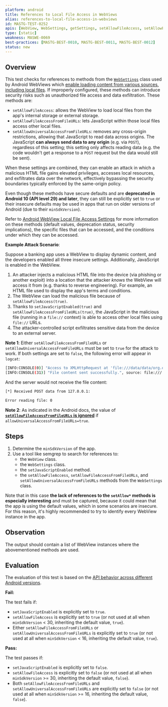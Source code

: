 ```yaml
---
platform: android
title: References to Local File Access in WebViews
alias: references-to-local-file-access-in-webviews
id: MASTG-TEST-0252
apis: [WebView, WebSettings, getSettings, setAllowFileAccess, setAllowFileAccessFromFileURLs, setAllowUniversalAccessFromFileURLs]
type: [static]
weakness: MASWE-0069
best-practices: [MASTG-BEST-0010, MASTG-BEST-0011, MASTG-BEST-0012]
status: new
---
```


## Overview

This test checks for references to methods from the [`WebSettings`](https://developer.android.com/reference/android/webkit/WebSettings.html) class used by Android WebViews which [enable loading content from various sources, including local files](../../../Document/0x05h-Testing-Platform-Interaction.md/#webview-local-file-access-settings). If improperly configured, these methods can introduce security risks such as unauthorized file access and data exfiltration. These methods are:

- `setAllowFileAccess`: allows the WebView to load local files from the app's internal storage or external storage.
- `setAllowFileAccessFromFileURLs`: lets JavaScript within those local files access other local files.
- `setAllowUniversalAccessFromFileURLs`: removes any cross-origin restrictions, allowing that JavaScript to read data across origins. The JavaScript **can always send data to any origin** (e.g. via `POST`), regardless of this setting; this setting only affects reading data (e.g. the code wouldn't get a response to a `POST` request but the data would still be sent).

When these settings are combined, they can enable an attack in which a malicious HTML file gains elevated privileges, accesses local resources, and exfiltrates data over the network, effectively bypassing the security boundaries typically enforced by the same-origin policy.

Even though these methods have secure defaults and are **deprecated in Android 10 (API level 29) and later**, they can still be explicitly set to `true` or their insecure defaults may be used in apps that run on older versions of Android (due to their `minSdkVersion`).

Refer to [Android WebView Local File Access Settings](../../../Document/0x05h-Testing-Platform-Interaction.md/#webview-local-file-access-settings) for more information on these methods (default values, deprecation status, security implications), the specific files that can be accessed, and the conditions under which they can be accessed.

**Example Attack Scenario**:

Suppose a banking app uses a WebView to display dynamic content, and the developers enabled all three insecure settings. Additionally, JavaScript is enabled in the WebView.

1. An attacker injects a malicious HTML file into the device (via phishing or another exploit) into a location that the attacker _knows_ the WebView will access it from (e.g. thanks to reverse engineering). For example, an HTML file used to display the app's terms and conditions.
2. The WebView can load the malicious file because of `setAllowFileAccess(true)`.
3. Thanks to `setJavaScriptEnabled(true)` and `setAllowFileAccessFromFileURLs(true)`, the JavaScript in the malicious file (running in a `file://` context) is able to access other local files using `file://` URLs.
4. The attacker-controlled script exfiltrates sensitive data from the device to an external server.

**Note 1**: Either `setAllowFileAccessFromFileURLs` or `setAllowUniversalAccessFromFileURLs` must be set to `true` for the attack to work. If both settings are set to `false`, the following error will appear in `logcat`:

```bash
[INFO:CONSOLE(0)] "Access to XMLHttpRequest at 'file:///data/data/org.owasp.mastestapp/files/api-key.txt' from origin 'null' has been blocked by CORS policy: Cross origin requests are only supported for protocol schemes: http, data, chrome, https, chrome-untrusted.", source: file:/// (0)
[INFO:CONSOLE(31)] "File content sent successfully.", source: file:/// (31)
```

And the server would not receive the file content:

```bash
[*] Received POST data from 127.0.0.1:

Error reading file: 0
```

**Note 2**: As indicated in the Android docs, the value of [**`setAllowFileAccessFromFileURLs` is ignored**](https://developer.android.com/reference/android/webkit/WebSettings#setAllowFileAccessFromFileURLs(boolean)) if `allowUniversalAccessFromFileURLs=true`.

## Steps

1. Determine the `minSdkVersion` of the app.
2. Use a tool like semgrep to search for references to:
      - the `WebView` class.
      - the `WebSettings` class.
      - the `setJavaScriptEnabled` method.
      - the `setAllowFileAccess`, `setAllowFileAccessFromFileURLs`, and `setAllowUniversalAccessFromFileURLs` methods from the `WebSettings` class.

Note that in this case **the lack of references to the `setAllow*` methods is especially interesting** and must be captured, because it could mean that the app is using the default values, which in some scenarios are insecure. For this reason, it's highly recommended to try to identify every WebView instance in the app.

## Observation

The output should contain a list of WebView instances where the abovementioned methods are used.

## Evaluation

The evaluation of this test is based on the [API behavior across different Android versions](../../../Document/0x05h-Testing-Platform-Interaction.md/#webview-local-file-access-settings).

**Fail:**

The test fails if:

- `setJavaScriptEnabled` is explicitly set to `true`.
- `setAllowFileAccess` is explicitly set to `true` (or not used at all when `minSdkVersion` < 30, inheriting the default value, `true`).
- Either `setAllowFileAccessFromFileURLs` or `setAllowUniversalAccessFromFileURLs` is explicitly set to `true` (or not used at all when `minSdkVersion` < 16, inheriting the default value, `true`).

**Pass:**

The test passes if:

- `setJavaScriptEnabled` is explicitly set to `false`.
- `setAllowFileAccess` is explicitly set to `false` (or not used at all when `minSdkVersion` >= 30, inheriting the default value, `false`).
- Both `setAllowFileAccessFromFileURLs` and `setAllowUniversalAccessFromFileURLs` are explicitly set to `false` (or not used at all when `minSdkVersion` >= 16, inheriting the default value, `false`).

